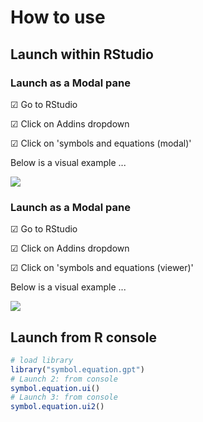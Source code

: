 # How to use

## Launch within RStudio

### Launch as a Modal pane

 ☑ Go to RStudio
 
 ☑ Click on Addins dropdown
 
 ☑ Click on 'symbols and equations (modal)'
 
Below is a visual example ...
 

![](https://symbols-ui.obi.obianom.com/vids/SYMBOLS.EQUATIONS.OPEN1.png)

### Launch as a Modal pane

 ☑ Go to RStudio
 
 ☑ Click on Addins dropdown
 
 ☑ Click on 'symbols and equations (viewer)'
 
Below is a visual example ...
 
![](https://symbols-ui.obi.obianom.com/vids/SYMBOLS.EQUATIONS.OPEN2.png)

## Launch from R console

```r
# load library
library("symbol.equation.gpt")
# Launch 2: from console
symbol.equation.ui()
# Launch 3: from console
symbol.equation.ui2()
```



